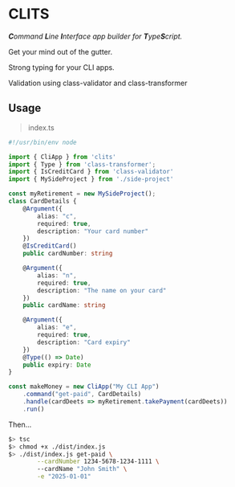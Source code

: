 # CLITS

_**C**ommand **L**ine **I**nterface app builder for **T**ype**S**cript._

Get your mind out of the gutter.

Strong typing for your CLI apps.

Validation using class-validator and class-transformer

## Usage

> index.ts
```typescript
#!/usr/bin/env node

import { CliApp } from 'clits'
import { Type } from 'class-transformer';
import { IsCreditCard } from 'class-validator'
import { MySideProject } from './side-project'

const myRetirement = new MySideProject();
class CardDetails {
    @Argument({
        alias: "c",
        required: true,
        description: "Your card number"
    })
    @IsCreditCard()
    public cardNumber: string

    @Argument({
        alias: "n",
        required: true,
        description: "The name on your card"
    })
    public cardName: string

    @Argument({
        alias: "e",
        required: true,
        description: "Card expiry"
    })
    @Type(() => Date)
    public expiry: Date
}

const makeMoney = new CliApp("My CLI App")
    .command("get-paid", CardDetails)
    .handle(cardDeets => myRetirement.takePayment(cardDeets))
    .run()
```

Then...
```bash
$> tsc
$> chmod +x ./dist/index.js
$> ./dist/index.js get-paid \
        --cardNumber 1234-5678-1234-1111 \  
        --cardName "John Smith" \
        -e "2025-01-01"

```
